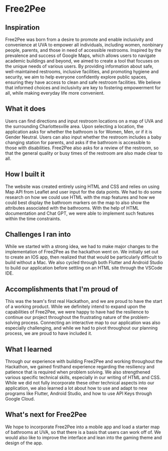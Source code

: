 # Free2Pee
## Inspiration
Free2Pee was born from a desire to promote and enable inclusivity and convenience at UVA to empower all individuals, including women, nonbinary people, parents, and those in need of accessible restrooms. Inspired by the prevalence and success of Google Maps, which allows users to navigate academic buildings and beyond, we aimed to create a tool that focuses on the unique needs of various users. By providing information about safe, well-maintained restrooms, inclusive facilities, and promoting hygiene and security, we aim to help everyone confidently explore public spaces, ensuring they have access to clean and safe restroom facilities. We believe that informed choices and inclusivity are key to fostering empowerment for all, while making everyday life more convenient.  

## What it does
Users can find directions and input restroom locations on a map of UVA and the surrounding Charlottesville area. Upon selecting a location, the application asks for whether the bathroom is for Women, Men, or if it is Gender Neutral. Users can also input whether the restroom includes a baby changing station for parents, and asks if the bathroom is accessible to those with disabilities. Free2Pee also asks for a review of the restroom, so that the general quality or busy times of the restroom are also made clear to all. 

## How I built it
The website was created entirely using HTML and CSS and relies on using Map API from Leaflet and user input for the data points. We had to do some research on how we could use HTML with the map features and how we could best display the bathroom markers on the map to also show the attributes associated with the bathrooms. With the help of HTML documentation and Chat GPT, we were able to implement such features within the time constraints.

## Challenges I ran into
While we started with a strong idea, we had to make major changes to the implementation of Free2Pee as the hackathon went on. We initially set out to create an IOS app, then realized that that would be particularly difficult to build without a Mac. We also cycled through both Flutter and Android Studio to build our application before settling on an HTML site through the VSCode IDE. 

## Accomplishments that I'm proud of
This was the team's first real Hackathon, and we are proud to have the start of a working product. While we definitely intend to expand upon the capabilities of Free2Pee, we were happy to have had the resilience to continue our project throughout the frustrating nature of the problem-solving process. Connecting an interactive map to our application was also especially challenging, and while we had to pivot throughout our planning process, we are proud to have included it. 

## What I learned
Through our experience with building Free2Pee and working throughout the Hackathon, we gained firsthand experience regarding the resiliency and patience that is required when problem solving. We also strengthened various specific technical skills, especially in our writing of HTML and CSS. While we did not fully incorporate these other technical aspects into our application, we also learned a lot about how to use and adapt to new programs like Flutter, Android Studio, and how to use API Keys through Google Cloud. 

## What's next for Free2Pee
We hope to incorporate Free2Pee into a mobile app and load a starter map of bathrooms at UVA, so that there is a basis that users can work off of. We would also like to improve the interface and lean into the gaming theme and design of the app. 
